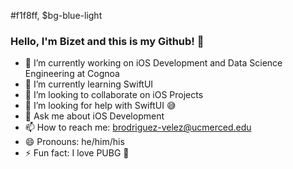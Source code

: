 #f1f8ff, $bg-blue-light
### Hello, I'm Bizet and this is my Github! 👋

- 🔭 I’m currently working on iOS Development and Data Science Engineering at Cognoa
- 🌱 I’m currently learning SwiftUI
- 👯 I’m looking to collaborate on iOS Projects
- 🤔 I’m looking for help with SwiftUI 😅
- 💬 Ask me about iOS Development
- 📫 How to reach me: brodriguez-velez@ucmerced.edu
- 😄 Pronouns: he/him/his
- ⚡ Fun fact: I love PUBG 👾
